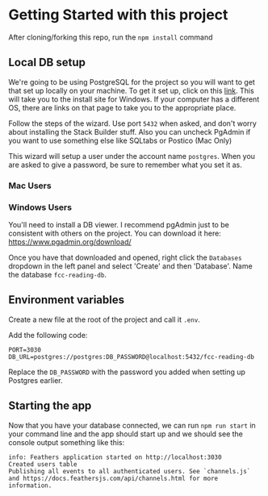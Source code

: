 # Getting Started with this project

After cloning/forking this repo, run the `npm install` command

## Local DB setup

We're going to be using PostgreSQL for the project so you will want to get that set up locally on your machine.
To get it set up, click on this [link](https://www.postgresqltutorial.com/install-postgresql/). This will take you to the install site for Windows. If your computer has a different OS, there are links on that page to take you to the appropriate place.

Follow the steps of the wizard. Use port `5432` when asked, and don't worry about installing the Stack Builder stuff. Also you can uncheck PgAdmin if you want to use something else like SQLtabs or Postico (Mac Only)

This wizard will setup a user under the account name `postgres`. When you are asked to give a password, be sure to remember what you set it as.

### Mac Users


### Windows Users
You'll need to install a DB viewer. I recommend pgAdmin just to be consistent with others on the project. You can download it here: https://www.pgadmin.org/download/

Once you have that downloaded and opened, right click the `Databases` dropdown in the left panel and select 'Create' and then 'Database'. Name the database `fcc-reading-db`.

## Environment variables

Create a new file at the root of the project and call it `.env`.

Add the following code:

```
PORT=3030
DB_URL=postgres://postgres:DB_PASSWORD@localhost:5432/fcc-reading-db
```

Replace the `DB_PASSWORD` with the password you added when setting up Postgres earlier.

## Starting the app

Now that you have your database connected, we can run `npm run start` in your command line and the app should start up and we should see the console output something like this:

```
info: Feathers application started on http://localhost:3030
Created users table
Publishing all events to all authenticated users. See `channels.js` and https://docs.feathersjs.com/api/channels.html for more information.
```
